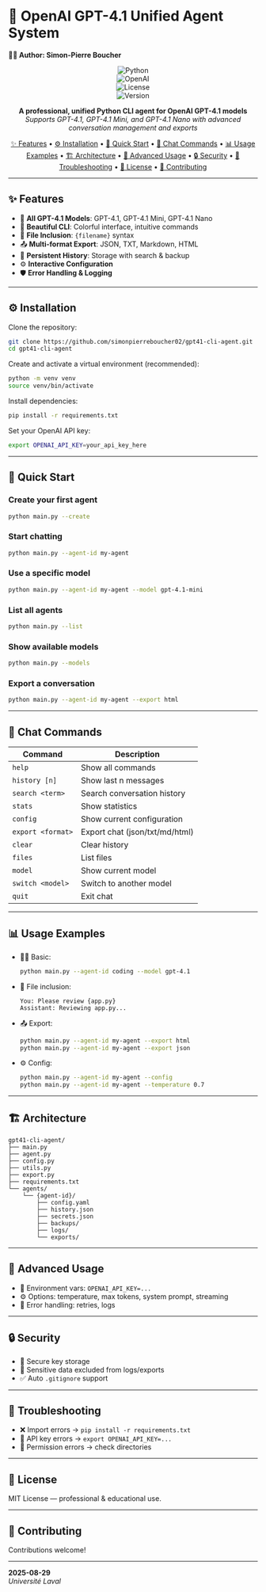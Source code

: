 # 🤖 OpenAI GPT-4.1 Unified Agent System  

**👨‍💻 Author: Simon-Pierre Boucher**  

<div align="center">  

![Python](https://img.shields.io/badge/Python-3.10%2B-blue?logo=python&logoColor=white)  
![OpenAI](https://img.shields.io/badge/OpenAI-API-green?logo=openai&logoColor=white)  
![License](https://img.shields.io/badge/License-MIT-yellow)  
![Version](https://img.shields.io/badge/Version-1.0.0-purple)  

**A professional, unified Python CLI agent for OpenAI GPT-4.1 models**  
*Supports GPT-4.1, GPT-4.1 Mini, and GPT-4.1 Nano with advanced conversation management and exports*  

[✨ Features](#-features) • [⚙️ Installation](#-installation) • [🚀 Quick Start](#-quick-start) • [💬 Chat Commands](#-chat-commands) • [📊 Usage Examples](#-usage-examples) • [🏗️ Architecture](#-architecture) • [🔧 Advanced Usage](#-advanced-usage) • [🔒 Security](#-security) • [🐛 Troubleshooting](#-troubleshooting) • [📄 License](#-license) • [🤝 Contributing](#-contributing)  

</div>  

---

## ✨ Features  

- 🔹 **All GPT-4.1 Models**: GPT-4.1, GPT-4.1 Mini, GPT-4.1 Nano  
- 🎨 **Beautiful CLI**: Colorful interface, intuitive commands  
- 📁 **File Inclusion**: `{filename}` syntax  
- 📤 **Multi-format Export**: JSON, TXT, Markdown, HTML  
- 💬 **Persistent History**: Storage with search & backup  
- ⚙️ **Interactive Configuration**  
- 🛡️ **Error Handling & Logging**  

---

## ⚙️ Installation  

Clone the repository:  
```bash
git clone https://github.com/simonpierreboucher02/gpt41-cli-agent.git
cd gpt41-cli-agent
```

Create and activate a virtual environment (recommended):  
```bash
python -m venv venv
source venv/bin/activate
```

Install dependencies:  
```bash
pip install -r requirements.txt
```

Set your OpenAI API key:  
```bash
export OPENAI_API_KEY=your_api_key_here
```  

---

## 🚀 Quick Start  

### Create your first agent  
```bash
python main.py --create
```  

### Start chatting  
```bash
python main.py --agent-id my-agent
```  

### Use a specific model  
```bash
python main.py --agent-id my-agent --model gpt-4.1-mini
```  

### List all agents  
```bash
python main.py --list
```  

### Show available models  
```bash
python main.py --models
```  

### Export a conversation  
```bash
python main.py --agent-id my-agent --export html
```  

---

## 💬 Chat Commands  

| Command | Description |
|---------|-------------|
| `help` | Show all commands |
| `history [n]` | Show last n messages |
| `search <term>` | Search conversation history |
| `stats` | Show statistics |
| `config` | Show current configuration |
| `export <format>` | Export chat (json/txt/md/html) |
| `clear` | Clear history |
| `files` | List files |
| `model` | Show current model |
| `switch <model>` | Switch to another model |
| `quit` | Exit chat |  

---

## 📊 Usage Examples  

- 🧑‍💻 Basic:  
  ```bash
  python main.py --agent-id coding --model gpt-4.1
  ```  

- 📁 File inclusion:  
  ```
  You: Please review {app.py}
  Assistant: Reviewing app.py...
  ```  

- 📤 Export:  
  ```bash
  python main.py --agent-id my-agent --export html
  python main.py --agent-id my-agent --export json
  ```  

- ⚙️ Config:  
  ```bash
  python main.py --agent-id my-agent --config
  python main.py --agent-id my-agent --temperature 0.7
  ```  

---

## 🏗️ Architecture  

```
gpt41-cli-agent/
├── main.py
├── agent.py
├── config.py
├── utils.py
├── export.py
├── requirements.txt
└── agents/
    └── {agent-id}/
        ├── config.yaml
        ├── history.json
        ├── secrets.json
        ├── backups/
        ├── logs/
        └── exports/
```  

---

## 🔧 Advanced Usage  

- 🔑 Environment vars: `OPENAI_API_KEY=...`  
- ⚙️ Options: temperature, max tokens, system prompt, streaming  
- 🐞 Error handling: retries, logs  

---

## 🔒 Security  

- 🔑 Secure key storage  
- 🚫 Sensitive data excluded from logs/exports  
- ✅ Auto `.gitignore` support  

---

## 🐛 Troubleshooting  

- ❌ Import errors → `pip install -r requirements.txt`  
- 🔑 API key errors → `export OPENAI_API_KEY=...`  
- 🔐 Permission errors → check directories  

---

## 📄 License  

MIT License — professional & educational use.  

---

## 🤝 Contributing  

Contributions welcome!  

---

**2025-08-29**  
*Université Laval*  
